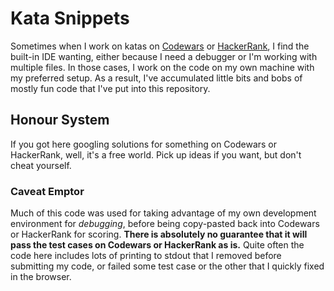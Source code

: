 # Kata Snippets
Sometimes when I work on katas on [Codewars](https://codewars.com/) or [HackerRank](https://hackerrank.com/), I find the built-in IDE wanting, either because I need a debugger or I'm working with multiple files. In those cases, I work on the code on my own machine with my preferred setup. As a result, I've accumulated little bits and bobs of mostly fun code that I've put into this repository.

## Honour System
If you got here googling solutions for something on Codewars or HackerRank, well, it's a free world. Pick up ideas if you want, but don't cheat yourself.

### Caveat Emptor
Much of this code was used for taking advantage of my own development environment for _debugging_, before being copy-pasted back into Codewars or HackerRank for scoring. **There is absolutely no guarantee that it will pass the test cases on Codewars or HackerRank as is.** Quite often the code here includes lots of printing to stdout that I removed before submitting my code, or failed some test case or the other that I quickly fixed in the browser.
